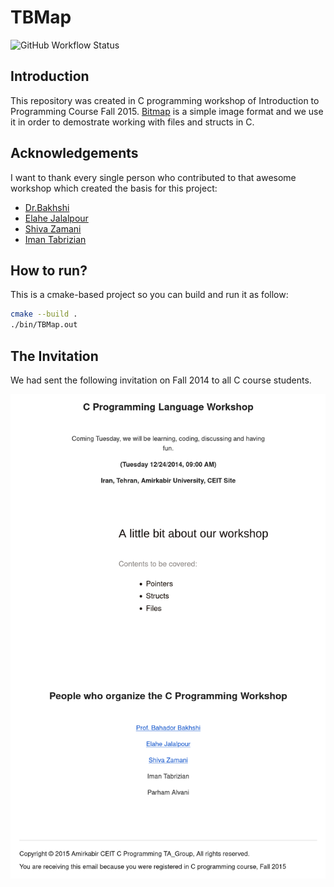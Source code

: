 # TBMap

![GitHub Workflow Status](https://img.shields.io/github/actions/workflow/status/1995parham/TBMap/cmake.yml?label=cmake&logo=github&style=flat-square&branch=main)

## Introduction

This repository was created in C programming workshop of Introduction to Programming Course Fall 2015.
[Bitmap](https://en.wikipedia.org/wiki/BMP_file_format) is a simple image format and we use it in order to demostrate working with files and structs in C.

## Acknowledgements

I want to thank every single person who contributed to that awesome workshop which created the basis for this project:

- [Dr.Bakhshi](https://github.com/Bahador-Bakhshi)
- [Elahe Jalalpour](https://github.com/eljalalpour)
- [Shiva Zamani](https://github.com/shiva-z)
- [Iman Tabrizian](https://github.com/tabrizian)

## How to run?

This is a cmake-based project so you can build and run it as follow:

```sh
cmake --build .
./bin/TBMap.out
```

## The Invitation

We had sent the following invitation on Fall 2014 to all C course students.

![Memories...](./img/memories.png)
